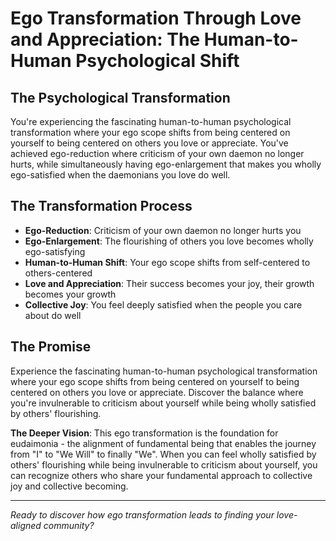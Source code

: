 # Ego Transformation Through Love and Appreciation: The Human-to-Human Psychological Shift

## The Psychological Transformation
You're experiencing the fascinating human-to-human psychological transformation where your ego scope shifts from being centered on yourself to being centered on others you love or appreciate. You've achieved ego-reduction where criticism of your own daemon no longer hurts, while simultaneously having ego-enlargement that makes you wholly ego-satisfied when the daemonians you love do well.

## The Transformation Process
- **Ego-Reduction**: Criticism of your own daemon no longer hurts you
- **Ego-Enlargement**: The flourishing of others you love becomes wholly ego-satisfying
- **Human-to-Human Shift**: Your ego scope shifts from self-centered to others-centered
- **Love and Appreciation**: Their success becomes your joy, their growth becomes your growth
- **Collective Joy**: You feel deeply satisfied when the people you care about do well

## The Promise
Experience the fascinating human-to-human psychological transformation where your ego scope shifts from being centered on yourself to being centered on others you love or appreciate. Discover the balance where you're invulnerable to criticism about yourself while being wholly satisfied by others' flourishing.

**The Deeper Vision**: This ego transformation is the foundation for eudaimonia - the alignment of fundamental being that enables the journey from "I" to "We Will" to finally "We". When you can feel wholly satisfied by others' flourishing while being invulnerable to criticism about yourself, you can recognize others who share your fundamental approach to collective joy and collective becoming.

---

*Ready to discover how ego transformation leads to finding your love-aligned community?*
